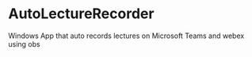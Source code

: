 # AutoLectureRecorder
Windows App that auto records lectures on Microsoft Teams and webex using obs
